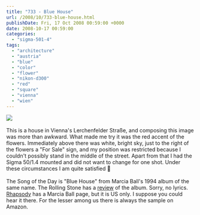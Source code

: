 ```yaml
---
title: "733 - Blue House"
url: /2008/10/733-blue-house.html
publishDate: Fri, 17 Oct 2008 00:59:00 +0000
date: 2008-10-17 00:59:00
categories: 
  - "sigma-501-4"
tags: 
  - "architecture"
  - "austria"
  - "blue"
  - "color"
  - "flower"
  - "nikon-d300"
  - "red"
  - "square"
  - "vienna"
  - "wien"
---
```

<a href="https://d25zfm9zpd7gm5.cloudfront.net/1200x1200/2008/20081015_180645_ps.jpg" target="_blank"><img src="https://d25zfm9zpd7gm5.cloudfront.net/0600x0600/2008/20081015_180645_ps.jpg"/></a><br/><br/>This is a house in Vienna's Lerchenfelder Straße, and composing this image was more than awkward. What made me try it was the red accent of the flowers. Immediately above there was white, bright sky, just to the right of the flowers a "For Sale" sign, and my position was restricted because I couldn't possibly stand in the middle of the street. Apart from that I had the Sigma 50/1.4 mounted and did not want to change for one shot. Under these circumstances I am quite satisfied 🙂<br/><br/>The Song of the Day is "Blue House" from Marcia Ball's 1994 album of the same name. The Rolling Stone has a <a href="http://www.rollingstone.com/reviews/album/233242/review/5941887/bluehouse" target="_blank">review</a> of the album. Sorry, no lyrics. <a href="http://www.rhapsody.com/marciaball" target="_blank">Rhapsody</a> has a Marcia Ball page, but it is US only. I suppose you could hear it there. For the lesser among us there is always the sample on Amazon.
